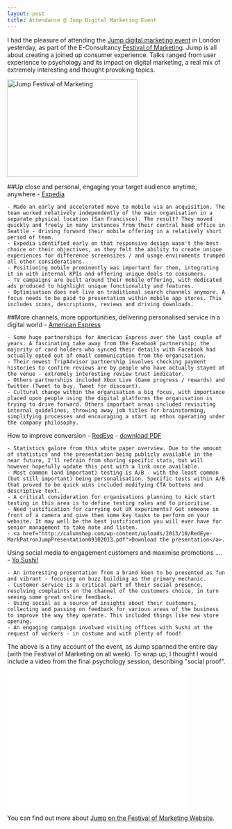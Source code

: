 ```yaml
---
layout: post
title: Attendance @ Jump Digital Marketing Event
---
```

I had the pleasure of attending the [Jump digital marketing event](http://festivalofmarketing.com/jump) in London yesterday, as part of the E-Consultancy [Festival of Marketing](http://festivalofmarketing.com/). Jump is all about creating a joined up consumer experience. Talks ranged from user experience to psychology and its impact on digital marketing, a real mix of extremely interesting and thought provoking topics.

<a href="http://calumshep.com/wp-content/uploads/2013/10/jump-festival-of-marketing.jpg"><img class="size-medium wp-image-524 alignright" alt="Jump Festival of Marketing" src="http://calumshep.com/wp-content/uploads/2013/10/jump-festival-of-marketing-300x224.jpg" width="300" height="224" /></a>

##Up close and personal, engaging your target audience anytime, anywhere - [Expedia](http://www.expedia.co.uk/)

	- Made an early and accelerated move to mobile via an acquisition. The team worked relatively independently of the main organisation in a separate physical location (San Francisco). The result? They moved quickly and freely in many instances from their central head office in Seattle - driving forward their mobile offering in a relatively short period of team.
	- Expedia identified early on that responsive design wasn't the best choice or their objectives, as they felt the ability to create unique experiences for difference screensizes / and usage enviroments trumped all other considerations.
	- Positioning mobile prominently was important for them, integrating it in with internal KPIs and offering unique deals to consumers.
	- TV campaigns are built around their mobile offering, with dedicated ads produced to highlight unique functionality and features.
	- Optimisation does not live on traditional search channels anymore. A focus needs to be paid to presentation within mobile app stores. This includes icons, descriptions, reviews and driving downloads.

##More channels, more opportunities, delivering personalised service in a digital world - [American Express](https://www.americanexpress.com/uk/)

	- Some huge partnerships for American Express over the last couple of years. A fascinating take away from the Facebook partnership; the majority of card holders who synced their details with Facebook had actually opted out of email communication from the organisation.
	- Their newest TripAdvisor partnership involves checking payment histories to confirm reviews are by people who have actually stayed at the venue - extremely interesting review trust indicator.
	- Others partnerships included Xbox Live (Game progress / rewards) and Twitter (Tweet to buy, Tweet for discount).
	- Cultural change within the organisation a big focus, with importance placed upon people using the digital platforms the organisation is trying to drive forward. Others important areas included revisiting internal guidelines, throwing away job titles for brainstorming, simplifying processes and encouraging a start up ethos operating under the company philosophy.

How to improve conversion - [RedEye](http://www.redeye.com/) - [download PDF](http://calumshep.com/wp-content/uploads/2013/10/RedEye-MarkPatronJumpPresentation09102013.pdf)

	- Statistics galore from this white paper overview. Due to the amount of statistics and the presentation being publicly available in the near future, I'll refrain from sharing specific stats, but will however hopefully update this post with a link once available.
	- Most common (and important) testing is A/B - with the least common (but still important) being personalisation. Specific tests within A/B that proved to be quick wins included modifying CTA buttons and descriptive text.
	- A critical consideration for organisations planning to kick start testing in this area is to define testing roles and to prioritise.
	- Need justification for carrying out UX experiments? Get someone in front of a camera and give them some key tasks to perform on your website. It may well be the best justification you will ever have for senior management to take note and listen.
	- <a href="http://calumshep.com/wp-content/uploads/2013/10/RedEye-MarkPatronJumpPresentation09102013.pdf">Download the presentation</a>.

Using social media to engagement customers and maximise promotions .... - [Yo Sushi!](http://www.yosushi.com/)

	- An interesting presentation from a brand keen to be presented as fun and vibrant - focusing on buzz building as the primary mechanic.
	- Customer service is a critical part of their social presence, resolving complaints on the channel of the customers choice, in turn seeing some great online feedback.
	- Using social as a source of insights about their customers, collecting and passing on feedback for various areas of the business to improve the way they operate. This included things like new store opening.
	- An engaging campaign involved visiting offices with Sushi at the request of workers - in costume and with plenty of food!

The above is a tiny account of the event, as Jump spanned the entire day (with the Festival of Marketing on all week). To wrap up, I thought I would include a video from the final psychology session, describing "social proof".

<iframe src="//www.youtube.com/embed/uuvGh_n3I_M" height="315" width="420" allowfullscreen="" frameborder="0"></iframe>

You can find out more about [Jump on the Festival of Marketing Website](http://festivalofmarketing.com/jump).

&nbsp;
